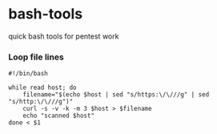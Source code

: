 # bash-tools
quick bash tools for pentest work

### Loop file lines
```
#!/bin/bash
  
while read host; do
    filename="$(echo $host | sed "s/https:\/\///g" | sed "s/http:\/\///g")"
    curl -s -v -k -m 3 $host > $filename
    echo "scanned $host"
done < $1
```
